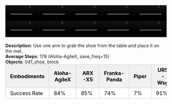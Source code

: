 <!DOCTYPE html>
<html lang="en">
<body>
    <div style="display: flex;">
        <video src="./task_video_clean/place_shoe/aloha-agilex_head.mp4" controls loop muted autoplay style="width: 20.0%;"></video>
        <video src="./task_video_clean/place_shoe/franka-panda_head.mp4" controls loop muted autoplay style="width: 20.0%;"></video>
        <video src="./task_video_clean/place_shoe/ARX-X5_head.mp4" controls loop muted autoplay style="width: 20.0%;"></video>
        <video src="./task_video_clean/place_shoe/piper_head.mp4" controls loop muted autoplay style="width: 20.0%;"></video>
        <video src="./task_video_clean/place_shoe/ur5-wsg_head.mp4" controls loop muted autoplay style="width: 20.0%;"></video>
    </div>
    <div style="display: flex;">
        <video src="./task_video_clean/place_shoe/aloha-agilex_world.mp4" controls loop muted autoplay style="width: 20.0%;"></video>
        <video src="./task_video_clean/place_shoe/franka-panda_world.mp4" controls loop muted autoplay style="width: 20.0%;"></video>
        <video src="./task_video_clean/place_shoe/ARX-X5_world.mp4" controls loop muted autoplay style="width: 20.0%;"></video>
        <video src="./task_video_clean/place_shoe/piper_world.mp4" controls loop muted autoplay style="width: 20.0%;"></video>
        <video src="./task_video_clean/place_shoe/ur5-wsg_world.mp4" controls loop muted autoplay style="width: 20.0%;"></video>
    </div>
    <br><b>Description</b>: Use one arm to grab the shoe from the table and place it on the mat.<br>
    <b>Average Steps</b>: 178 (Aloha-AgileX, save_freq=15)<br>
    <b>Objects</b>: 041_shoe, block<br>
    <table style="margin:0 auto;border-collapse:collapse;width:auto;min-width:180px;background-color:white;">
        <thead>
            <tr style="background:#f0f0f0;">
                <th style="border:1px solid #ccc;padding:6px 14px;color:black;">Embodiments</th>
                <th style="border:1px solid #ccc;padding:6px 14px;color:black;">Aloha-AgileX</th>
                <th style="border:1px solid #ccc;padding:6px 14px;color:black;">ARX-X5</th>
                <th style="border:1px solid #ccc;padding:6px 14px;color:black;">Franka-Panda</th>
                <th style="border:1px solid #ccc;padding:6px 14px;color:black;">Piper</th>
                <th style="border:1px solid #ccc;padding:6px 14px;color:black;">UR5-Wsg</th>
            </tr>
        </thead>
        <tbody>
            <tr style="background:white;">
                <td style="border:1px solid #ccc;padding:6px 14px;color:black;">Success Rate</td>
                <td style="border:1px solid #ccc;padding:6px 14px;color:black;">84%</td>
                <td style="border:1px solid #ccc;padding:6px 14px;color:black;">85%</td>
                <td style="border:1px solid #ccc;padding:6px 14px;color:black;">74%</td>
                <td style="border:1px solid #ccc;padding:6px 14px;color:black;">7%</td>
                <td style="border:1px solid #ccc;padding:6px 14px;color:black;">91%</td>
            </tr>
        </tbody>
    </table>
</body>
</html>
